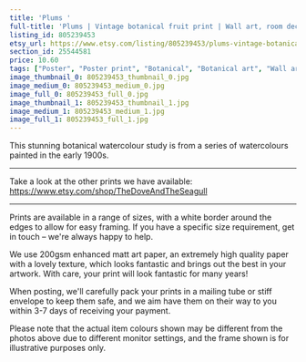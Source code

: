 ```yaml
---
title: 'Plums '
full-title: 'Plums | Vintage botanical fruit print | Wall art, room decor, vintage print, watercolour'
listing_id: 805239453
etsy_url: https://www.etsy.com/listing/805239453/plums-vintage-botanical-fruit-print-wall?utm_source=site&utm_medium=api&utm_campaign=api
section_id: 25544581
price: 10.60
tags: ["Poster", "Poster print", "Botanical", "Botanical art", "Wall art", "Botanical poster", "Photograph", "Vintage", "Watercolour", "Fruit", "High quality print", "Plums", "USDA Pomological"]
image_thumbnail_0: 805239453_thumbnail_0.jpg
image_medium_0: 805239453_medium_0.jpg
image_full_0: 805239453_full_0.jpg
image_thumbnail_1: 805239453_thumbnail_1.jpg
image_medium_1: 805239453_medium_1.jpg
image_full_1: 805239453_full_1.jpg
---
```

This stunning botanical watercolour study is from a series of watercolours painted in the early 1900s.

---

Take a look at the other prints we have available:
https://www.etsy.com/shop/TheDoveAndTheSeagull

----

Prints are available in a range of sizes, with a white border around the edges to allow for easy framing. If you have a specific size requirement, get in touch – we&#39;re always happy to help.

We use 200gsm enhanced matt art paper, an extremely high quality paper with a lovely texture, which looks fantastic and brings out the best in your artwork. With care, your print will look fantastic for many years!

When posting, we&#39;ll carefully pack your prints in a mailing tube or stiff envelope to keep them safe, and we aim have them on their way to you within 3-7 days of receiving your payment.

Please note that the actual item colours shown may be different from the photos above due to different monitor settings, and the frame shown is for illustrative purposes only.
